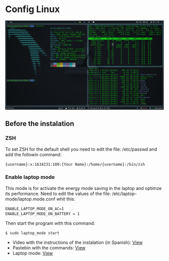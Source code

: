 # Config Linux

![Preview](/images/preview/Preview.png)



## Before the instalation

### ZSH
To set ZSH for the default shell you need to edit the file: /etc/passwd and add the followin command: 

```bash
{username}:x:1634231:100:{Your Name}:/home/{username}:/bin/zsh
```

### Enable laptop mode
This mode is for activate the energy mode saving in the laptop and optimze its performance. Need to edit the values of the file: /etc/laptop-mode/laptop.mode.conf whit this:
```
ENABLE_LAPTOP_MODE_ON_AC=1
ENABLE_LAPTOP_MODE_ON_BATTERY = 1
```
Then start the program with this command:
```
$ sudo laptop_mode start
```


- Video with the instructions of the instalation (in Spanish): [View](https://www.youtube.com/watch?v=mHLwfI1nHHY)
- Pastebin with the commands: [View](https://pastebin.com/EEX1Dsuq)
- Laptop mode: [View](https://askubuntu.com/questions/180712/how-to-enable-laptop-mode)


